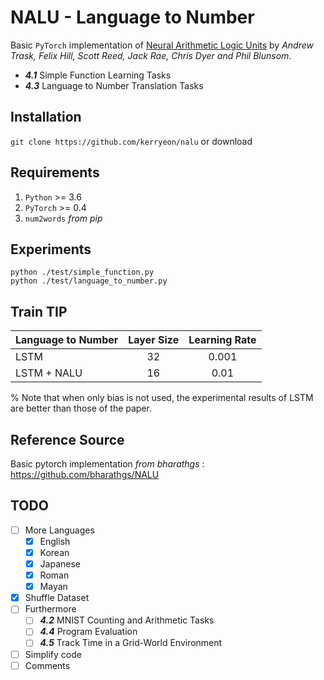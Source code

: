 # NALU - Language to Number
Basic `PyTorch` implementation of
[Neural Arithmetic Logic Units](https://arxiv.org/abs/1808.00508)
by _Andrew Trask, Felix Hill, Scott Reed, Jack Rae, Chris Dyer and Phil Blunsom_.
- _**4.1**_ Simple Function Learning Tasks
- _**4.3**_ Language to Number Translation Tasks

## Installation
`git clone https://github.com/kerryeon/nalu`
or download

## Requirements
1. `Python` >= 3.6
2. `PyTorch` >= 0.4
3. `num2words` _from pip_

## Experiments
    python ./test/simple_function.py
    python ./test/language_to_number.py

## Train TIP
| Language to Number | Layer Size | Learning Rate |
|--------------------|:----------:|:-------------:|
|        LSTM        |     32     |     0.001     |
|     LSTM + NALU    |     16     |      0.01     |

% Note that when only bias is not used,
the experimental results of LSTM are better than those of the paper.

## Reference Source
Basic pytorch implementation _from bharathgs_ : https://github.com/bharathgs/NALU

## TODO
- [ ] More Languages
    - [x] English
    - [x] Korean
    - [x] Japanese
    - [x] Roman
    - [x] Mayan
- [x] Shuffle Dataset
- [ ] Furthermore
    - [ ] _**4.2**_ MNIST Counting and Arithmetic Tasks
    - [ ] _**4.4**_ Program Evaluation
    - [ ] _**4.5**_ Track Time in a Grid-World Environment
- [ ] Simplify code
- [ ] Comments
